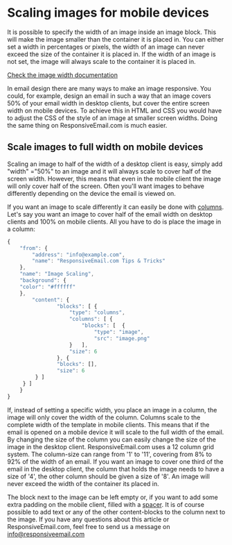 # Scaling images for mobile devices

It is possible to specify the width of an image inside an image block. This will 
make the image smaller than the container it is placed in. You can either set 
a width in percentages or pixels, the width of an image can never exceed the 
size of the container it is placed in. If the width of an image is not set, 
the image will always scale to the container it is placed in.

[Check the image width documentation](../json/property-image-width)

In email design there are many ways to make an image responsive. You could, 
for example, design an email in such a way that an image covers 50% of your 
email width in desktop clients, but cover the entire screen width on mobile 
devices. To achieve this in HTML and CSS you would have to adjust the CSS of 
the style of an image at smaller screen widths. Doing the same thing on 
ResponsiveEmail.com is much easier.

## Scale images to full width on mobile devices

Scaling an image to half of the width of a desktop client is easy, simply add 
"width" ="50%" to an image and it will always scale to cover half of the screen 
width. However, this means that even in the mobile client the image will only 
cover half of the screen. Often you'll want images to behave differently 
depending on the device the email is viewed on. 

If you want an image to scale differently it can easily be done with [columns](../json/property-columns). 
Let's say you want an image to cover half of the email width on desktop clients 
and 100% on mobile clients. All you have to do is place the image in a column:

```javascript
{
    "from": {
        "address": "info@example.com",
        "name": "ResponsiveEmail.com Tips & Tricks"
    },
    "name": "Image Scaling",
    "background": {
    "color": "#ffffff"
    },
        "content": {
                "blocks": [ {
                    "type": "columns",
                    "columns": [ {
                        "blocks": [  {
                            "type": "image",
                            "src": "image.png"
                    }   ],
                    "size": 6
                }, {
                "blocks": [],
                "size": 6
         } ]
     } ]
    }
}
```
 
If, instead of setting a specific width, you place an image in a column, 
the image will only cover the width of the column. Columns scale to the complete 
width of the template in mobile clients. This means that if the email is opened 
on a mobile device it will scale to the full width of the email. By changing 
the size of the column you can easily change the size of the image in the desktop 
client. ResponsiveEmail.com uses a 12 column grid system. The column-size can 
range from '1' to '11', covering from 8% to 92% of the width of an email. If you 
want an image to cover one third of the email in the desktop client, the column 
that holds the image needs to have a size of '4', the other column should be 
given a size of '8'. An image will never exceed the width of the container 
its placed in. 

The block next to the image can be left empty or, if you want to add some extra 
padding on the mobile client, filled with a [spacer](../json/block-spacer "spacer documentation"). 
It is of course possible to add text or any of the other content-blocks to 
the column next to the image. If you have any questions about this article or 
ResponsiveEmail.com, feel free to send us a message on [info@responsiveemail.com](mailto:info@responsiveemail.com "send us an email!")
